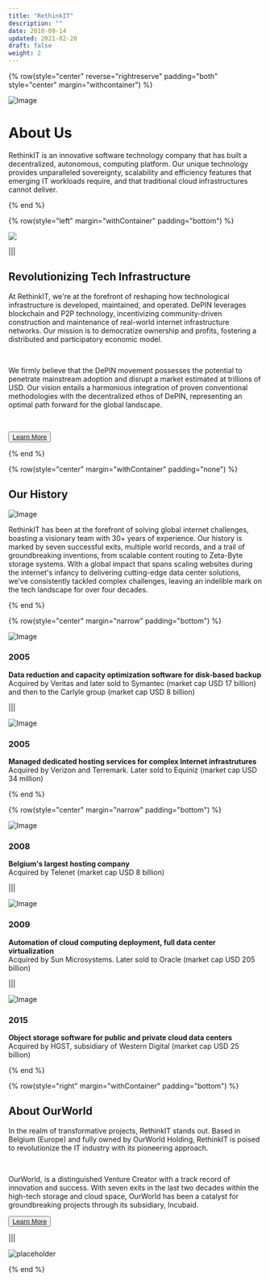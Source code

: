 ```yaml
---
title: "RethinkIT"
description: ""
date: 2018-09-14
updated: 2021-02-20
draft: false
weight: 2
---
```


<!-- section 1 (header) -->

{% row(style="center" reverse="rightreserve" padding="both" style="center" margin="withcontainer") %}

<div class="px-4 md:px-16 lg:px-28">

![Image](./img/world.png#md#mx-auto)

  # About Us

  <p>RethinkIT is an innovative software technology company that has built a decentralized, autonomous, computing platform. Our unique technology provides unparalleled sovereignty, scalability and efficiency features that emerging IT workloads require, and that traditional cloud infrastructures cannot deliver.</p>

</div>

{% end %}

<!-- section 2 about -->

{% row(style="left" margin="withContainer" padding="bottom") %}

<div class="container mx-auto"> 

  ![](./img/codingman.png#mx-auto)

</div>

|||

<div class="container mx-auto"> 

  ## Revolutionizing Tech Infrastructure

 At RethinkIT, we're at the forefront of reshaping how technological infrastructure is developed, maintained, and operated. DePIN leverages blockchain and P2P technology, incentivizing community-driven construction and maintenance of real-world internet infrastructure networks. Our mission is to democratize ownership and profits, fostering a distributed and participatory economic model.

 <br>
 
 We firmly believe that the DePIN movement possesses the potential to penetrate mainstream adoption and disrupt a market estimated at trillions of USD. Our vision entails a harmonious integration of proven conventional methodologies with the decentralized ethos of DePIN, representing an optimal path forward for the global landscape.


  <br>

   <button>[Learn More](/technologies)</button>

</div>

{% end %}



<!-- section 3 (TECH) -->

{% row(style="center" margin="withContainer" padding="none") %}

<div class="container mx-auto"> 

  ## Our History

   ![Image](./img/moon4.png#md#mx-auto)

  <p>RethinkIT has been at the forefront of solving global internet challenges, boasting a visionary team with 30+ years of experience. Our history is marked by seven successful exits, multiple world records, and a trail of groundbreaking inventions, from scalable content routing to Zeta-Byte storage systems. With a global impact that spans scaling websites during the internet's infancy to delivering cutting-edge data center solutions, we've consistently tackled complex challenges, leaving an indelible mark on the tech landscape for over four decades.</p>
</div>

{% end %}

<!-- section 3 (TECH-ROW1) -->

{% row(style="center" margin="narrow" padding="bottom") %}

<div class="mx-4 my-4">

  ![Image](./img/logo1.png#md#mx-auto)

 ### 2005
  **Data reduction and capacity optimization software for disk-based backup** 
  <br>
  Acquired by Veritas and later sold to Symantec (market cap USD 17 billion) and then to the Carlyle group (market cap USD 8 billion)

</div>

|||

<div class="mx-4 my-4">

  ![Image](./img/logo2.png#md#mx-auto)

  ### 2005
  **Managed dedicated hosting services for complex Internet infrastrutures**
  <br>
  Acquired by Verizon and Terremark. Later sold to Equiniz (market cap USD 34 million)
</div>

{% end %}

<!-- section 3 (TECH-ROW2) -->

{% row(style="center" margin="narrow" padding="bottom") %}

<div class="mx-4 my-4">

  ![Image](./img/logo3.png#md#mx-auto)

  ### 2008
  **Belgium's largest hosting company**
  <br>
  Acquired by Telenet (market cap USD 8 billion)
</div>

|||

<div class="mx-4 my-4">

  ![Image](./img/logo4.png#md#mx-auto)

  ### 2009
  **Automation of cloud computing deployment, full data center virtualization**
  <br>
   Acquired by Sun Microsystems. Later sold to Oracle (market cap USD 205 billion)
</div>

|||

<div class="mx-4 my-4">

  ![Image](./img/logo5.png#md#mx-auto)

  ### 2015
  **Object storage software for public and private cloud data centers**
  <br>
  Acquired by HGST, subsidiary of Western Digital (market cap USD 25 billion)
 
</div>

{% end %}

<!-- section 4 solutions -->

{% row(style="right" margin="withContainer" padding="bottom") %}

## About OurWorld

<p>In the realm of transformative projects, RethinkIT stands out. Based in Belgium (Europe) and fully owned by OurWorld Holding, RethinkIT is poised to revolutionize the IT industry with its pioneering approach.
</p>

<br>
<p>OurWorld, is a distinguished Venture Creator with a track record of innovation and success. With seven exits in the last two decades within the high-tech storage and cloud space, OurWorld has been a catalyst for groundbreaking projects through its subsidiary, Incubaid.
</p>

<button>[Learn More](https://ourworld.tf/)</button>

|||

![placeholder](./img/ourworld2.png#mx-auto)

{% end %}

